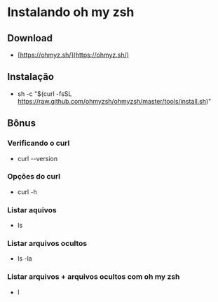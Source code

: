 # Instalando oh my zsh 

## Download
* [https://ohmyz.sh/](https://ohmyz.sh/)

## Instalação
* sh -c "$(curl -fsSL https://raw.github.com/ohmyzsh/ohmyzsh/master/tools/install.sh)"

## Bônus
### Verificando o curl
* curl --version

### Opções do curl 
* curl -h

### Listar aquivos 
* ls

### Listar arquivos ocultos 
* ls -la

### Listar arquivos + arquivos ocultos com oh my zsh
* l